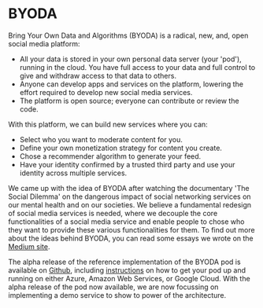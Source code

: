 # BYODA

Bring Your Own Data and Algorithms (BYODA) is a radical, new, and, open social media platform:
- All your data is stored in your own personal data server (your 'pod'), running in the cloud. You have full access to your data and full control to give and withdraw access to that data to others.
- Anyone can develop apps and services on the platform, lowering the effort required to develop new social media services.
- The platform is open source; everyone can contribute or review the code.

With this platform, we can build new services where you can:
- Select who you want to moderate content for you.
- Define your own monetization strategy for content you create.
- Chose a recommender algorithm to generate your feed.
- Have your identity confirmed by a trusted third party and use your identity across multiple services.

We came up with the idea of BYODA after watching the documentary 'The Social Dilemma' on the dangerous impact of social networking services on our mental health and on our societies. We believe a fundamental redesign of social media services is needed, where we decouple the core functionalities of a social media service and enable people to chose who they want to provide these various functionalities for them. To find out more about the ideas behind BYODA, you can read some essays we wrote on the [Medium site](https://stevenhessing.medium.com/).

The alpha release of the reference implementation of the BYODA pod is available on [Github](https://github.com/byoda/byoda-python), including [instructions](https://github.com/byoda/byoda-python/blob/master/docs/infrastructure/clouds.md) on how to get your pod up and running on either Azure, Amazon Web Services, or Google Cloud. With the alpha release of the pod now available, we are now focussing on implementing a demo service to show to power of the architecture.

